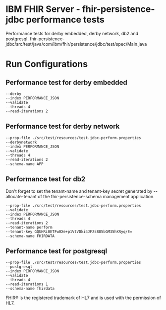 # IBM FHIR Server - fhir-persistence-jdbc performance tests
Performance tests for derby embedded, derby network, db2 and postgresql.
fhir-persistence-jdbc/src/test/java/com/ibm/fhir/persistence/jdbc/test/spec/Main.java

# Run Configurations

## Performance test for derby embedded

```
--derby
--index PERFORMANCE_JSON
--validate
--threads 4
--read-iterations 2
```

## Performance test for derby network

```
--prop-file ./src/test/resources/test.jdbc-perform.properties
--derbynetwork
--index PERFORMANCE_JSON
--validate
--threads 4
--read-iterations 2
--schema-name APP
```

## Performance test for db2
Don't forget to set the tenant-name and tenant-key secret generated by --allocate-tenant of the fhir-persistence-schema management application.

```
--prop-file ./src/test/resources/test.jdbc-perform.properties
--validate
--index PERFORMANCE_JSON
--threads 4
--read-iterations 2
--tenant-name perform
--tenant-key GQUHRi0ETFw0Xe+p1VtVDki4JFZs885bGM35hXRyq/E=
--schema-name FHIRDATA
```

## Performance test for postgresql

```
--prop-file ./src/test/resources/test.jdbc-perform.properties
--postgresql
--index PERFORMANCE_JSON
--validate
--threads 4
--read-iterations 1
--schema-name fhirdata
```

FHIR® is the registered trademark of HL7 and is used with the permission of HL7.